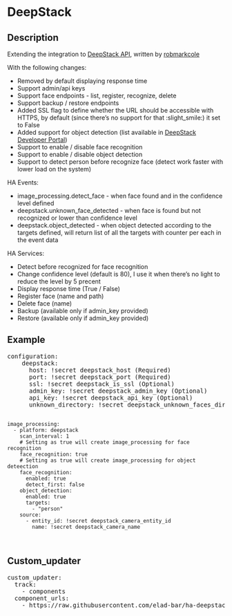 <h1>DeepStack</h1>
<h2>Description</h2>
Extending the integration to <a href="https://github.com/robmarkcole/HASS-Deepstack">DeepStack API</a>, written by <a href="https://github.com/robmarkcole">robmarkcole</a>


With the following changes:
* Removed by default displaying response time
* Support admin/api keys
* Support face endpoints - list, register, recognize, delete
* Support backup / restore endpoints
* Added SSL flag to define whether the URL should be accessible with HTTPS, by default (since there’s no support for that :slight_smile:) it set to False
* Added support for object detection (list available in <a href="http://dev.deepstack.cc/docs/python/objectdetection.html">DeepStack Developer Portal</a>) 
* Support to enable / disable face recognition
* Support to enable / disable object detection
* Support to detect person before recognize face (detect work faster with lower load on the system)

HA Events:
* image_processing.detect_face - when face found and in the confidence level defined
* deepstack.unknown_face_detected - when face is found but not recognized or lower than confidence level
* deepstack.object_detected - when object detected according to the targets defined, will return list of all the targets with counter per each in the event data

HA Services:
* Detect before recognized for face recognition
* Change confidence level (default is 80), I use it when there’s no light to reduce the level by 5 precent
* Display response time (True / False)
* Register face (name and path)
* Delete face (name)
* Backup (available only if admin_key provided)
* Restore (available only if admin_key provided)

<h2>Example</h2>
<pre>
configuration: 
    deepstack:
      host: !secret deepstack_host (Required)
      port: !secret deepstack_port (Required)
      ssl: !secret deepstack_is_ssl (Optional)
      admin_key: !secret deepstack_admin_key (Optional)
      api_key: !secret deepstack_api_key (Optional)
      unknown_directory: !secret deepstack_unknown_faces_directroy (Optional)
        
    image_processing:
      - platform: deepstack
        scan_interval: 1
        # Setting as true will create image_processing for face recognition
        face_recognition: true
        # Setting as true will create image_processing for object deteection
        face_recognition:
          enabled: true
          detect_first: false
        object_detection:
          enabled: true
          targets: 
            - "person"
        source:
          - entity_id: !secret deepstack_camera_entity_id
            name: !secret deepstack_camera_name
</pre>

<h2>Custom_updater</h2>
<pre>
custom_updater:
  track:
    - components
  component_urls:
    - https://raw.githubusercontent.com/elad-bar/ha-deepstack/master/deepstack.json
</pre>
